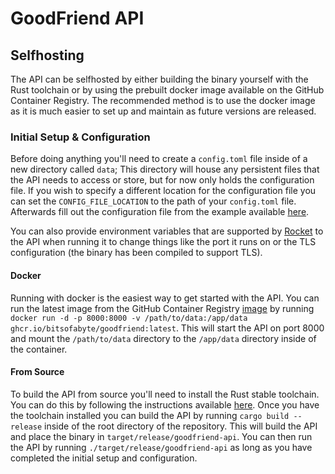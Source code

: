 # GoodFriend API

## Selfhosting

The API can be selfhosted by either building the binary yourself with the Rust toolchain or by using the prebuilt docker image available on the GitHub Container Registry. The recommended method is to use the docker image as it is much easier to set up and maintain as future versions are released.

### Initial Setup & Configuration

Before doing anything you'll need to create a `config.toml` file inside of a new directory called `data`; This directory will house any persistent files that the API needs to access or store, but for now only holds the configuration file. If you wish to specify a different location for the configuration file you can set the `CONFIG_FILE_LOCATION` to the path of your `config.toml` file. Afterwards fill out the configuration file from the example available [here](./data/config.toml.example).

You can also provide environment variables that are supported by [Rocket](https://rocket.rs/v0.5-rc/guide/configuration/#environment-variables) to the API when running it to change things like the port it runs on or the TLS configuration (the binary has been compiled to support TLS).

#### Docker

Running with docker is the easiest way to get started with the API. You can run the latest image from the GitHub Container Registry [image](https://github.com/BitsOfAByte/GoodFriend/pkgs/container/goodfriend) by running `docker run -d -p 8000:8000 -v /path/to/data:/app/data ghcr.io/bitsofabyte/goodfriend:latest`. This will start the API on port 8000 and mount the `/path/to/data` directory to the `/app/data` directory inside of the container. 

#### From Source

To build the API from source you'll need to install the Rust stable toolchain. You can do this by following the instructions available [here](https://www.rust-lang.org/tools/install). Once you have the toolchain installed you can build the API by running `cargo build --release` inside of the root directory of the repository. This will build the API and place the binary in `target/release/goodfriend-api`. You can then run the API by running `./target/release/goodfriend-api` as long as you have completed the initial setup and configuration.